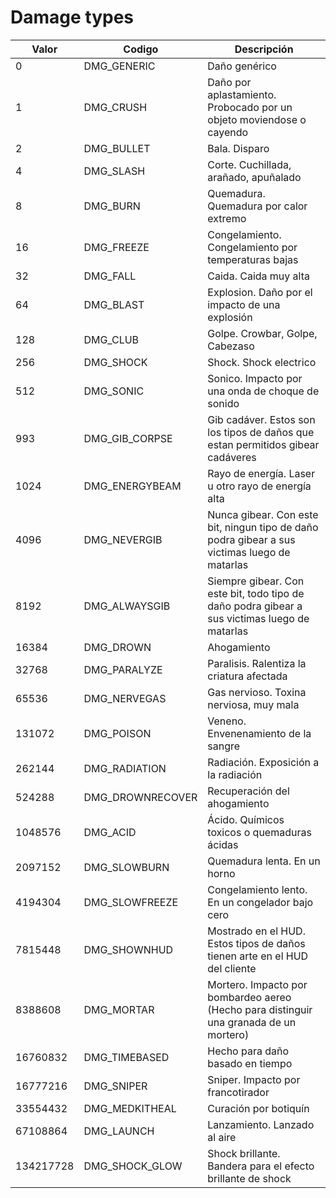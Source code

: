 # Damage types

| Valor | Codigo | Descripción |
|-------|--------|-------------|
| 0 | DMG_GENERIC | Daño genérico |
| 1 | DMG_CRUSH | Daño por aplastamiento. Probocado por un objeto moviendose o cayendo |
| 2 | DMG_BULLET | Bala. Disparo |
| 4 | DMG_SLASH | Corte. Cuchillada, arañado, apuñalado |
| 8 | DMG_BURN | Quemadura. Quemadura por calor extremo |
| 16 | DMG_FREEZE | Congelamiento. Congelamiento por temperaturas bajas |
| 32 | DMG_FALL | Caida. Caida muy alta |
| 64 | DMG_BLAST | Explosion. Daño por el impacto de una explosión |
| 128 | DMG_CLUB | Golpe. Crowbar, Golpe, Cabezaso |
| 256 | DMG_SHOCK | Shock. Shock electrico |
| 512 | DMG_SONIC | Sonico. Impacto por una onda de choque de sonido |
| 993 | DMG_GIB_CORPSE | Gib cadáver. Estos son los tipos de daños que estan permitidos gibear cadáveres |
| 1024 | DMG_ENERGYBEAM | Rayo de energía. Laser u otro rayo de energía alta |
| 4096 | DMG_NEVERGIB | Nunca gibear. Con este bit, ningun tipo de daño podra gibear a sus victimas luego de matarlas |
| 8192 | DMG_ALWAYSGIB | Siempre gibear. Con este bit, todo tipo de daño podra gibear a sus victimas luego de matarlas |
| 16384 | DMG_DROWN | Ahogamiento |
| 32768 | DMG_PARALYZE | Paralisis. Ralentiza la criatura afectada |
| 65536 | DMG_NERVEGAS | Gas nervioso. Toxina nerviosa, muy mala |
| 131072 | DMG_POISON | Veneno. Envenenamiento de la sangre |
| 262144 | DMG_RADIATION | Radiación. Exposición a la radiación |
| 524288 | DMG_DROWNRECOVER | Recuperación del ahogamiento |
| 1048576 | DMG_ACID | Ácido. Químicos toxicos o quemaduras ácidas |
| 2097152 | DMG_SLOWBURN | Quemadura lenta. En un horno |
| 4194304 | DMG_SLOWFREEZE | Congelamiento lento. En un congelador bajo cero |
| 7815448 | DMG_SHOWNHUD | Mostrado en el HUD. Estos tipos de daños tienen arte en el HUD del cliente |
| 8388608 | DMG_MORTAR | Mortero. Impacto por bombardeo aereo (Hecho para distinguir una granada de un mortero) |
| 16760832 | DMG_TIMEBASED | Hecho para daño basado en tiempo |
| 16777216 | DMG_SNIPER | Sniper. Impacto por francotirador |
| 33554432 | DMG_MEDKITHEAL | Curación por botiquín |
| 67108864 | DMG_LAUNCH | Lanzamiento. Lanzado al aire |
| 134217728 | DMG_SHOCK_GLOW | Shock brillante. Bandera para el efecto brillante de shock |
